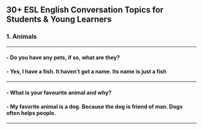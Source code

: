 ## 30+ ESL English Conversation Topics for Students & Young Learners ##



### 1.  Animals ###


------------

#### - Do you have any pets, if so, what are they? ####

#### - Yes, I have a fish. It haven't got a name.  Its name is just a fish ####

------------

#### - What is your favourite animal and why? ####

#### - My favorite animal is a dog. Because the dog is friend of man. Dogs often helps people. ####

------------


